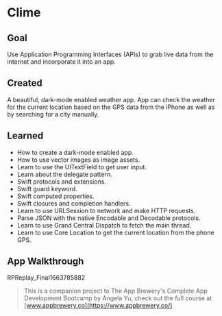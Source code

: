 #  Clime

## Goal

Use Application Programming Interfaces (APIs) to grab live data from the internet and incorporate it into an app.

## Created
A beautiful, dark-mode enabled weather app. App can check the weather for the current location based on the GPS data from the iPhone as well as by searching for a city manually. 

## Learned

* How to create a dark-mode enabled app.
* How to use vector images as image assets.
* Learn to use the UITextField to get user input. 
* Learn about the delegate pattern.
* Swift protocols and extensions. 
* Swift guard keyword. 
* Swift computed properties.
* Swift closures and completion handlers.
* Learn to use URLSession to network and make HTTP requests.
* Parse JSON with the native Encodable and Decodable protocols. 
* Learn to use Grand Central Dispatch to fetch the main thread.
* Learn to use Core Location to get the current location from the phone GPS. 

## App Walkthrough
RPReplay_Final1663785882

>This is a companion project to The App Brewery's Complete App Development Bootcamp by Angela Yu, check out the full course at [www.appbrewery.co](https://www.appbrewery.co/)
